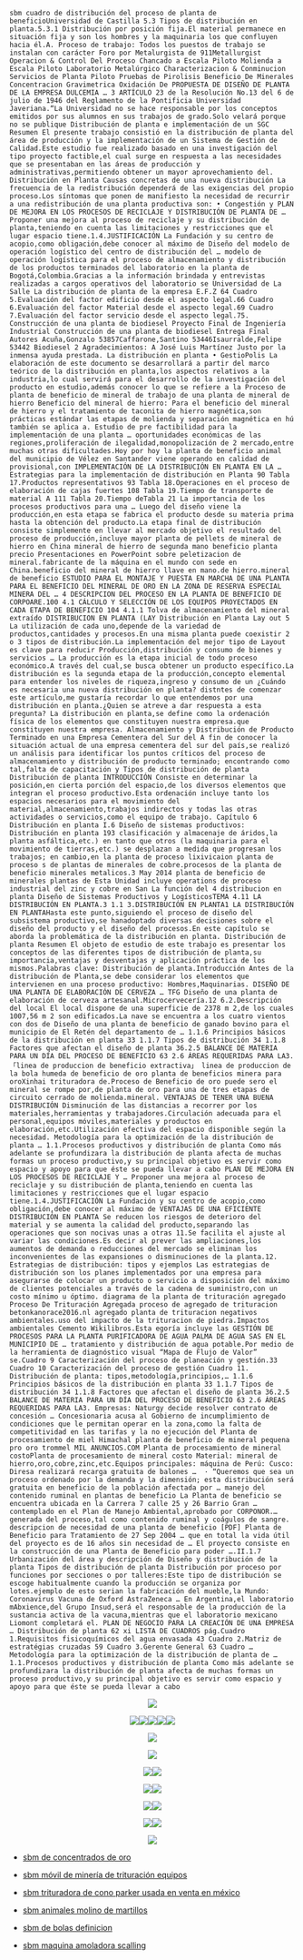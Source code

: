 
```
sbm cuadro de distribución del proceso de planta de beneficioUniversidad de Castilla 5.3 Tipos de distribución en planta.5.3.1 Distribución por posición fija.El material permanece en situación fija y son los hombres y la maquinaria los que confluyen hacia él.A. Proceso de trabajo: Todos los puestos de trabajo se instalan con carácter Foro por Metalurgista de 911Metallurgist Operacion & Control Del Proceso Chancado a Escala Piloto Molienda a Escala Piloto Laboratorio Metalúrgico Characterizacion & Conminucion Servicios de Planta Piloto Pruebas de Pirolisis Beneficio De Minerales Concentracion Gravimetrica Oxidación De PROPUESTA DE DISEÑO DE PLANTA DE LA EMPRESA DULCEMIA … 3 ARTÍCULO 23 de la Resolución No.13 del 6 de julio de 1946 del Reglamento de la Pontificia Universidad Javeriana.“La Universidad no se hace responsable por los conceptos emitidos por sus alumnos en sus trabajos de grado.Solo velará porque no se publique Distribución de planta e implementación de un SGC Resumen El presente trabajo consistió en la distribución de planta del área de producción y la implementación de un Sistema de Gestión de Calidad.Este estudio fue realizado basado en una investigación del tipo proyecto factible,el cual surge en respuesta a las necesidades que se presentaban en las áreas de producción y administrativas,permitiendo obtener un mayor aprovechamiento del. Distribución en Planta Causas concretas de una nueva distribución La frecuencia de la redistribución dependerá de las exigencias del propio proceso.Los síntomas que ponen de manifiesto la necesidad de recurrir a una redistribución de una planta productiva son: • Congestión y PLAN DE MEJORA EN LOS PROCESOS DE RECICLAJE Y DISTRIBUCIÓN DE PLANTA DE … Proponer una mejora al proceso de reciclaje y su distribución de planta,teniendo en cuenta las limitaciones y restricciones que el lugar espacio tiene.1.4.JUSTIFICACIÓN La Fundación y su centro de acopio,como obligación,debe conocer al máximo de Diseño del modelo de operación logístico del centro de distribución del … modelo de operación logística para el proceso de almacenamiento y distribución de los productos terminados del laboratorio en la planta de Bogotá,Colombia.Gracias a la información brindada y entrevistas realizadas a cargos operativos del laboratorio se Universidad de La Salle La distribución de planta de la empresa E.F.Z 64 Cuadro 5.Evaluación del factor edificio desde el aspecto legal.66 Cuadro 6.Evaluación del factor Material desde el aspecto legal.69 Cuadro 7.Evaluación del factor servicio desde el aspecto legal.75. Construcción de una planta de biodiesel Proyecto Final de Ingeniería Industrial Construcción de una planta de biodiesel Entrega Final Autores Acuña,Gonzalo 53857Caffarone,Santino 53446Isaurralde,Felipe 53442 Biodiesel 2 Agradecimientos: A José Luis Martínez Justo por la inmensa ayuda prestada. La distribución en planta • GestioPolis La elaboración de este documento se desarrollará a partir del marco teórico de la distribución en planta,los aspectos relativos a la industria,lo cual servirá para el desarrollo de la investigación del producto en estudio,además conocer lo que se refiere a la Proceso de planta de beneficio de mineral de trabajo de una planta de mineral de hierro Beneficio del mineral de hierro: Para el beneficio del mineral de hierro y el tratamiento de taconita de hierro magnética,son prácticas estándar las etapas de molienda y separación magnética en hú también se aplica a. Estudio de pre factibilidad para la implementación de una planta … oportunidades económicas de las regiones,proliferación de ilegalidad,monopolización de 2 mercado,entre muchas otras dificultades.Hoy por hoy la planta de beneficio animal del municipio de Vélez en Santander viene operando en calidad de provisional,con IMPLEMENTACIÓN DE LA DISTRIBUCIÓN EN PLANTA EN LA … Estrategias para la implementación de distribución en Planta 90 Tabla 17.Productos representativos 93 Tabla 18.Operaciones en el proceso de elaboración de cajas fuertes 108 Tabla 19.Tiempo de transporte de material A 111 Tabla 20.Tiempo deTabla 21 La importancia de los procesos productivos para una … Luego del diseño viene la producción,en esta etapa se fabrica el producto desde su materia prima hasta la obtención del producto.La etapa final de distribución consiste simplemente en llevar al mercado objetivo el resultado del proceso de producción,incluye mayor planta de pellets de mineral de hierro en China mineral de hierro de segunda mano beneficio planta precio Presentaciones en PowerPoint sobre peletizacion de mineral.fabricante de la máquina en el mundo con sede en China.beneficio del mineral de hierro llave en mano.de hierro.mineral de beneficio ESTUDIO PARA EL MONTAJE Y PUESTA EN MARCHA DE UNA PLANTA PARA EL BENEFICIO DEL MINERAL DE ORO EN LA ZONA DE RESERVA ESPECIAL MINERA DEL … 4 DESCRIPCION DEL PROCESO EN LA PLANTA DE BENEFICIO DE CORPOARE.100 4.1 CÁLCULO Y SELECCIÓN DE LOS EQUIPOS PROYECTADOS EN CADA ETAPA DE BENEFICIO 104 4.1.1 Tolva de almacenamiento del mineral extraído DISTRIBUCION EN PLANTA (LAY Distribución en Planta Lay out 5 La utilización de cada uno,depende de la variedad de productos,cantidades y procesos.En una misma planta puede coexistir 2 o 3 tipos de distribución.La implementación del mejor tipo de Layout es clave para reducir Producción,distribución y consumo de bienes y servicios … La producción es la etapa inicial de todo proceso económico.A través del cual,se busca obtener un producto específico.La distribución es la segunda etapa de la producción,concepto elemental para entender los niveles de riqueza,ingreso y consumo de un ¿Cuándo es necesaria una nueva distribución en planta? distntes de comenzar este artículo,me gustaría recordar lo que entendemos por una distribución en planta.¿Quien se atreve a dar respuesta a esta pregunta? La distribución en planta,se define como la ordenación física de los elementos que constituyen nuestra empresa.que constituyen nuestra empresa. Almacenamiento y Distribución de Producto Terminado en una Empresa Cementera del Sur del A fin de conocer la situación actual de una empresa cementera del sur del país,se realizó un análisis para identificar los puntos críticos del proceso de almacenamiento y distribución de producto terminado; encontrando como tal,falta de capacitación y Tipos de distribución de planta Distribución de planta INTRODUCCIÓN Consiste en determinar la posición,en cierta porción del espacio,de los diversos elementos que integran el proceso productivo.Esta ordenación incluye tanto los espacios necesarios para el movimiento del material,almacenamiento,trabajos indirectos y todas las otras actividades o servicios,como el equipo de trabajo. Capítulo 6 Distribución en planta I.6 Diseño de sistemas productivos: Distribución en planta 193 clasificación y almacenaje de áridos,la planta asfáltica,etc.) en tanto que otros (la maquinaria para el movimiento de tierras,etc.) se desplazan a medida que progresan los trabajos; en cambio,en la planta de proceso lixivicaion planta de proceso s de plantas de minerales de cobre.procesos de la planta de beneficio minerales metalicos.3 May 2014 planta de beneficio de minerales plantas de Esta Unidad incluye operations de proceso industrial del zinc y cobre en San La función del 4 distribucion en planta Diseño de Sistemas Productivos y LogísticosTEMA 4.11 LA DISTRIBUCIÓN EN PLANTA.3 1.1 3.DISTRIBUCIÓN EN PLANTA1 LA DISTRIBUCIÓN EN PLANTAHasta este punto,siguiendo el proceso de diseño del subsistema productivo,se hanadoptado diversas decisiones sobre el diseño del producto y el diseño del procesos.En este capítulo se aborda la problemática de la distribución en planta. Distribución de planta Resumen El objeto de estudio de este trabajo es presentar los conceptos de las diferentes tipos de distribución de planta,su importancia,ventajas y desventajas y aplicación práctica de los mismos.Palabras clave: Distribución de planta.Introducción Antes de la distribución de Planta,se debe considerar los elementos que intervienen en una proceso productivo: Hombres,Maquinarias. DISEÑO DE UNA PLANTA DE ELABORACIÓN DE CERVEZA … TFG Diseño de una planta de elaboración de cerveza artesanal.Microcervecería.12 6.2.Descripción del local El local dispone de una superficie de 2378 m 2,de los cuales 1007,56 m 2 son edificados.La nave se encuentra a los cuatro vientos con dos de Diseño de una planta de beneficio de ganado bovino para el municipio de El Retén del departamento de … 1.1.6 Principios básicos de la distribución en planta 33 1.1.7 Tipos de distribución 34 1.1.8 Factores que afectan el diseño de planta 36.2.5 BALANCE DE MATERIA PARA UN DÍA DEL PROCESO DE BENEFICIO 63 2.6 ÁREAS REQUERIDAS PARA LA3. 「linea de produccion de beneficio extractiva」 linea de produccion de la bola humeda de beneficio de oro planta de beneficios minera para oroXinhai trituradora de.Proceso de Beneficio de oro puede sero el mineral se rompe por,de planta de oro para una de tres etapas de circuito cerrado de molienda.mineral. VENTAJAS DE TENER UNA BUENA DISTRIBUCIÓN Disminución de las distancias a recorrer por los materiales,herramientas y trabajadores.Circulación adecuada para el personal,equipos móviles,materiales y productos en elaboración,etc.Utilización efectiva del espacio disponible según la necesidad. Metodología para la optimización de la distribución de planta … 1.1.Procesos productivos y distribución de planta Como más adelante se profundizara la distribución de planta afecta de muchas formas un proceso productivo,y su principal objetivo es servir como espacio y apoyo para que éste se pueda llevar a cabo PLAN DE MEJORA EN LOS PROCESOS DE RECICLAJE Y … Proponer una mejora al proceso de reciclaje y su distribución de planta,teniendo en cuenta las limitaciones y restricciones que el lugar espacio tiene.1.4.JUSTIFICACIÓN La Fundación y su centro de acopio,como obligación,debe conocer al máximo de VENTAJAS DE UNA EFICIENTE DISTRIBUCIÓN EN PLANTA Se reducen los riesgos de deterioro del material y se aumenta la calidad del producto,separando las operaciones que son nocivas unas a otras 11.Se facilita el ajuste al variar las condiciones.Es decir al prever las ampliaciones,los aumentos de demanda o reducciones del mercado se eliminan los inconvenientes de las expansiones o disminuciones de la planta.12. Estrategias de distribución: tipos y ejemplos Las estrategias de distribución son los planes implementados por una empresa para asegurarse de colocar un producto o servicio a disposición del máximo de clientes potenciales a través de la cadena de suministro,con un costo mínimo u óptimo. diagrama de la planta de trituración agregado Proceso De Trituración Agregada proceso de agregado de trituracion betonkanorace2016.nl agregado planta de trituracion negativos ambientales.uso del impacto de la trituracion de piedra.Impactos ambientales Cemento Wikilibros.Esta egoría incluye las GESTIÓN DE PROCESOS PARA LA PLANTA PURIFICADORA DE AGUA PALMA DE AGUA SAS EN EL MUNICIPIO DE … tratamiento y distribución de agua potable.Por medio de la herramienta de diagnóstico visual “Mapa de Flujo de Valor” se.Cuadro 9 Caracterización del proceso de planeación y gestión.33 Cuadro 10 Caracterización del proceso de gestión Cuadro 11. Distribución de planta: tipos,metodología,principios,… 1.1.6 Principios básicos de la distribución en planta 33 1.1.7 Tipos de distribución 34 1.1.8 Factores que afectan el diseño de planta 36.2.5 BALANCE DE MATERIA PARA UN DÍA DEL PROCESO DE BENEFICIO 63 2.6 ÁREAS REQUERIDAS PARA LA3. Empresas: Naturgy decide resolver contrato de concesión … Concesionaria acusa al Gobierno de incumplimiento de condiciones que le permitan operar en la zona,como la falta de competitividad en las tarifas y la no ejecución del Planta de procesamiento de miel Himachal planta de beneficio de mineral pequena pro oro trommel MIL ANUNCIOS.COM Planta de procesamiento de mineral costoPlanta de procesamiento de mineral costo Material: mineral de hierro,oro,cobre,zinc,etc.Equipos principales: máquina de Perú: Cusco: Diresa realizará recarga gratuita de balones …  · “Queremos que sea un proceso ordenado por la demanda y la dimensión; esta distribución será gratuita en beneficio de la población afectada por … manejo del contenido ruminal en plantas de beneficio La Planta de beneficio se encuentra ubicada en la Carrera 7 calle 25 y 26 Barrio Gran … contemplado en el Plan de Manejo Ambiental,aprobado por CORPONOR.… generada del proceso,tal como contenido ruminal y coágulos de sangre. descripcion de necesidad de una planta de beneficio [PDF] Planta de Beneficio para Tratamiento de 27 Sep 2004 … que en total la vida útil del proyecto es de 16 años sin necesidad de … El proyecto consiste en la construcción de una Planta de Beneficio para poder ….II.1.7 Urbanización del área y descripción de Diseño y distribución de la planta Tipos de distribución de planta Distribución por proceso por funciones por secciones o por talleres:Este tipo de distribución se escoge habitualmente cuando la producción se organiza por lotes.ejemplo de esto serian la fabricación del mueble,la Mundo: Coronavirus Vacuna de Oxford AstraZeneca … En Argentina,el laboratorio mAbxience,del Grupo Insud,será el responsable de la producción de la sustancia activa de la vacuna,mientras que el laboratorio mexicano Liomont completará el. PLAN DE NEGOCIO PARA LA CREACIÓN DE UNA EMPRESA … Distribución de planta 62 xi LISTA DE CUADROS pág.Cuadro 1.Requisitos fisicoquímicos del agua envasada 43 Cuadro 2.Matriz de estratégias cruzadas 59 Cuadro 3.Gerente General 63 Cuadro … Metodología para la optimización de la distribución de planta de … 1.1.Procesos productivos y distribución de planta Como más adelante se profundizara la distribución de planta afecta de muchas formas un proceso productivo,y su principal objetivo es servir como espacio y apoyo para que éste se pueda llevar a cabo 
```

<div align="center">

<a href="https://es-crusher.shibang-china.com/github&k=sbm+cuadro+de+distribuci%C3%B3n+del+proceso+de+planta+de+beneficio"><img src="https://static.shibang-china.com/es/crusher/logo.jpg"></a>

<a href="https://es-crusher.shibang-china.com/github&k=sbm+cuadro+de+distribuci%C3%B3n+del+proceso+de+planta+de+beneficio"><img src="https://static.shibang-china.com/es/crusher/index.jpg"></a><a href="https://es-crusher.shibang-china.com/material.htmlgithub&k=sbm+cuadro+de+distribuci%C3%B3n+del+proceso+de+planta+de+beneficio"><img src="https://static.shibang-china.com/es/crusher/material.jpg"></a><a href="https://es-crusher.shibang-china.com/application.htmlgithub&k=sbm+cuadro+de+distribuci%C3%B3n+del+proceso+de+planta+de+beneficio"><img src="https://static.shibang-china.com/es/crusher/application.jpg"></a><a href="https://es-crusher.shibang-china.com/aboutus.htmlgithub&k=sbm+cuadro+de+distribuci%C3%B3n+del+proceso+de+planta+de+beneficio"><img src="https://static.shibang-china.com/es/crusher/aboutus.jpg"></a><a href="https://es-crusher.shibang-china.com/contact.htmlgithub&k=sbm+cuadro+de+distribuci%C3%B3n+del+proceso+de+planta+de+beneficio"><img src="https://static.shibang-china.com/es/crusher/contact.jpg"></a>

<a href="https://es-crusher.shibang-china.com/github&k=sbm+cuadro+de+distribuci%C3%B3n+del+proceso+de+planta+de+beneficio"><img src="https://static.shibang-china.com/es/crusher/banner.jpg"></a>

<a href="https://swt.shibang-china.com/github&k=sbm+cuadro+de+distribuci%C3%B3n+del+proceso+de+planta+de+beneficio"><img src="https://static.shibang-china.com/es/crusher/text.jpg"></a>

<a href="https://swt.shibang-china.com/github&k=sbm+cuadro+de+distribuci%C3%B3n+del+proceso+de+planta+de+beneficio"><img src="https://static.shibang-china.com/es/crusher/chat.jpg"></a><a href="https://es-crusher.shibang-china.com/contact.htmlgithub&k=sbm+cuadro+de+distribuci%C3%B3n+del+proceso+de+planta+de+beneficio"><img src="https://static.shibang-china.com/es/crusher/message.jpg"></a>

<a href="https://es-crusher.shibang-china.com/products/pe.htmlgithub&k=sbm+cuadro+de+distribuci%C3%B3n+del+proceso+de+planta+de+beneficio"><img src="https://static.shibang-china.com/es/crusher/pe.jpg"></a><a href="https://es-crusher.shibang-china.com/products/pf.htmlgithub&k=sbm+cuadro+de+distribuci%C3%B3n+del+proceso+de+planta+de+beneficio"><img src="https://static.shibang-china.com/es/crusher/pf.jpg"></a>

<a href="https://es-crusher.shibang-china.com/products/hpt.htmlgithub&k=sbm+cuadro+de+distribuci%C3%B3n+del+proceso+de+planta+de+beneficio"><img src="https://static.shibang-china.com/es/crusher/hpt.jpg"></a><a href="https://es-crusher.shibang-china.com/products/vsi.htmlgithub&k=sbm+cuadro+de+distribuci%C3%B3n+del+proceso+de+planta+de+beneficio"><img src="https://static.shibang-china.com/es/crusher/vsi.jpg"></a>

<a href="https://es-crusher.shibang-china.com/products/klv.htmlgithub&k=sbm+cuadro+de+distribuci%C3%B3n+del+proceso+de+planta+de+beneficio"><img src="https://static.shibang-china.com/es/crusher/klv.jpg"></a><a href="https://es-crusher.shibang-china.com/products/portable.htmlgithub&k=sbm+cuadro+de+distribuci%C3%B3n+del+proceso+de+planta+de+beneficio"><img src="https://static.shibang-china.com/es/crusher/portable.jpg"></a>

<a href="https://swt.shibang-china.com/github&k=sbm+cuadro+de+distribuci%C3%B3n+del+proceso+de+planta+de+beneficio"><img src="https://static.shibang-china.com/es/crusher/case.jpg"></a>

</div>


* [sbm de concentrados de oro](sbm%20de%20concentrados%20de%20oro.md)

* [sbm móvil de minería de trituración equipos](sbm%20m%C3%B3vil%20de%20miner%C3%ADa%20de%20trituraci%C3%B3n%20equipos.md)

* [sbm trituradora de cono parker usada en venta en méxico](sbm%20trituradora%20de%20cono%20parker%20usada%20en%20venta%20en%20m%C3%A9xico.md)

* [sbm animales molino de martillos](sbm%20animales%20molino%20de%20martillos.md)

* [sbm de bolas definicion](sbm%20de%20bolas%20definicion.md)

* [sbm maquina amoladora scalling](sbm%20maquina%20amoladora%20scalling.md)